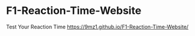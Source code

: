 # F1-Reaction-Time-Website
Test Your Reaction Time
https://9mz1.github.io/F1-Reaction-Time-Website/
